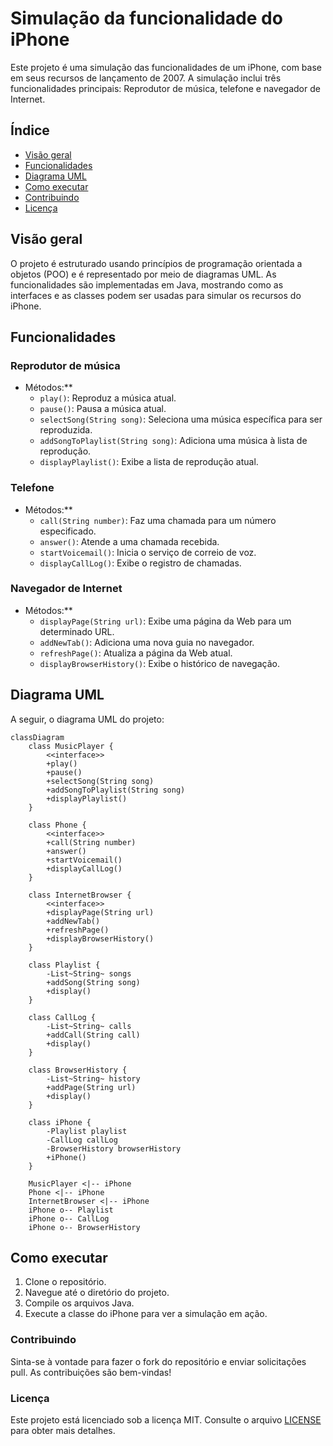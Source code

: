 # Simulação da funcionalidade do iPhone

Este projeto é uma simulação das funcionalidades de um iPhone, com base em seus recursos de lançamento de 2007. A simulação inclui três funcionalidades principais: Reprodutor de música, telefone e navegador de Internet.

## Índice
- [Visão geral](#visão-geral)
- [Funcionalidades](#funcionalidades)
- [Diagrama UML](#diagrama-uml)
- [Como executar](#como-executar)
- [Contribuindo](#contribuindo)
- [Licença](#licença)

## Visão geral

O projeto é estruturado usando princípios de programação orientada a objetos (POO) e é representado por meio de diagramas UML. As funcionalidades são implementadas em Java, mostrando como as interfaces e as classes podem ser usadas para simular os recursos do iPhone.

## Funcionalidades

### Reprodutor de música
- Métodos:**
    - `play()`: Reproduz a música atual.
    - `pause()`: Pausa a música atual.
    - `selectSong(String song)`: Seleciona uma música específica para ser reproduzida.
    - `addSongToPlaylist(String song)`: Adiciona uma música à lista de reprodução.
    - `displayPlaylist()`: Exibe a lista de reprodução atual.

### Telefone
- Métodos:**
    - `call(String number)`: Faz uma chamada para um número especificado.
    - `answer()`: Atende a uma chamada recebida.
    - `startVoicemail()`: Inicia o serviço de correio de voz.
    - `displayCallLog()`: Exibe o registro de chamadas.

### Navegador de Internet
- Métodos:**
    - `displayPage(String url)`: Exibe uma página da Web para um determinado URL.
    - `addNewTab()`: Adiciona uma nova guia no navegador.
    - `refreshPage()`: Atualiza a página da Web atual.
    - `displayBrowserHistory()`: Exibe o histórico de navegação.

## Diagrama UML

A seguir, o diagrama UML do projeto:


```mermaid
classDiagram
    class MusicPlayer {
        <<interface>>
        +play()
        +pause()
        +selectSong(String song)
        +addSongToPlaylist(String song)
        +displayPlaylist()
    }
    
    class Phone {
        <<interface>>
        +call(String number)
        +answer()
        +startVoicemail()
        +displayCallLog()
    }
    
    class InternetBrowser {
        <<interface>>
        +displayPage(String url)
        +addNewTab()
        +refreshPage()
        +displayBrowserHistory()
    }
    
    class Playlist {
        -List~String~ songs
        +addSong(String song)
        +display()
    }
    
    class CallLog {
        -List~String~ calls
        +addCall(String call)
        +display()
    }
    
    class BrowserHistory {
        -List~String~ history
        +addPage(String url)
        +display()
    }
    
    class iPhone {
        -Playlist playlist
        -CallLog callLog
        -BrowserHistory browserHistory
        +iPhone()
    }

    MusicPlayer <|-- iPhone
    Phone <|-- iPhone
    InternetBrowser <|-- iPhone
    iPhone o-- Playlist
    iPhone o-- CallLog
    iPhone o-- BrowserHistory
```

## Como executar
1. Clone o repositório.
2. Navegue até o diretório do projeto.
3. Compile os arquivos Java.
4. Execute a classe do iPhone para ver a simulação em ação.

### Contribuindo
Sinta-se à vontade para fazer o fork do repositório e enviar solicitações pull. As contribuições são bem-vindas!

### Licença
Este projeto está licenciado sob a licença MIT. Consulte o arquivo [LICENSE]() para obter mais detalhes.
